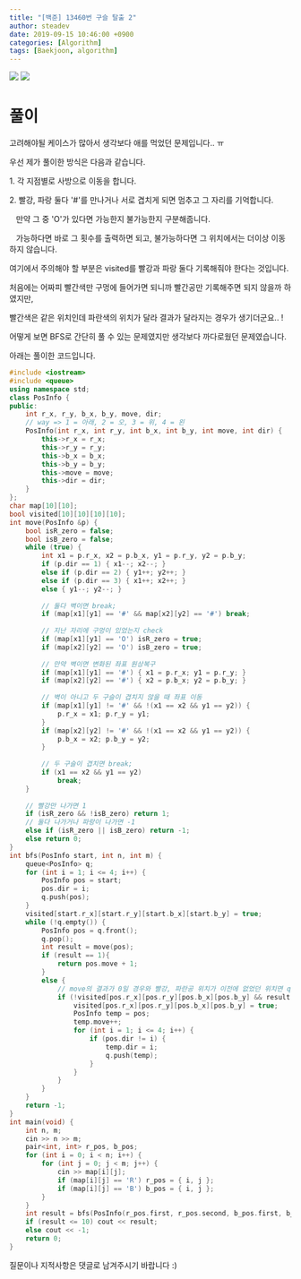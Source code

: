 ```yaml
---
title: "[백준] 13460번 구슬 탈출 2"
author: steadev
date: 2019-09-15 10:46:00 +0900
categories: [Algorithm]
tags: [Baekjoon, algorithm]
---
```



<img src="https://steadev.github.io/assets/images/bj/bj-13460-1.png" />
<img src="https://steadev.github.io/assets/images/bj/bj-13460-2.png" />

# 풀이

고려해야될 케이스가 많아서 생각보다 애를 먹었던 문제입니다.. ㅠ 

우선 제가 풀이한 방식은 다음과 같습니다.

1\. 각 지점별로 사방으로 이동을 합니다. 

2\. 빨강, 파랑 둘다 '#'를 만나거나 서로 겹치게 되면 멈추고 그 자리를 기억합니다.

   만약 그 중 'O'가 있다면 가능한지 불가능한지 구분해줍니다.

   가능하다면 바로 그 횟수를 출력하면 되고, 불가능하다면 그 위치에서는 더이상 이동 하지 않습니다.

여기에서 주의해야 할 부분은 visited를 빨강과 파랑 둘다 기록해줘야 한다는 것입니다.

처음에는 어짜피 빨간색만 구멍에 들어가면 되니까 빨간공만 기록해주면 되지 않을까 하였지만, 

빨간색은 같은 위치인데 파란색의 위치가 달라 결과가 달라지는 경우가 생기더군요.. !

어떻게 보면 BFS로 간단히 풀 수 있는 문제였지만 생각보다 까다로웠던 문제였습니다.

아래는 풀이한 코드입니다.

```c++
#include <iostream>
#include <queue>
using namespace std;
class PosInfo {
public:
    int r_x, r_y, b_x, b_y, move, dir;
    // way => 1 = 아래, 2 = 오, 3 = 위, 4 = 왼
    PosInfo(int r_x, int r_y, int b_x, int b_y, int move, int dir) {
        this->r_x = r_x;
        this->r_y = r_y;
        this->b_x = b_x;
        this->b_y = b_y;
        this->move = move;
        this->dir = dir;
    }
};
char map[10][10];
bool visited[10][10][10][10];
int move(PosInfo &p) {
    bool isR_zero = false;
    bool isB_zero = false;
    while (true) {
        int x1 = p.r_x, x2 = p.b_x, y1 = p.r_y, y2 = p.b_y;
        if (p.dir == 1) { x1--; x2--; }
        else if (p.dir == 2) { y1++; y2++; }
        else if (p.dir == 3) { x1++; x2++; }
        else { y1--; y2--; }
 
        // 둘다 벽이면 break;
        if (map[x1][y1] == '#' && map[x2][y2] == '#') break;
 
        // 지난 자리에 구멍이 있었는지 check
        if (map[x1][y1] == 'O') isR_zero = true;
        if (map[x2][y2] == 'O') isB_zero = true;
 
        // 만약 벽이면 변화된 좌표 원상복구
        if (map[x1][y1] == '#') { x1 = p.r_x; y1 = p.r_y; }
        if (map[x2][y2] == '#') { x2 = p.b_x; y2 = p.b_y; }
 
        // 벽이 아니고 두 구슬이 겹치지 않을 때 좌표 이동
        if (map[x1][y1] != '#' && !(x1 == x2 && y1 == y2)) {
            p.r_x = x1; p.r_y = y1;
        }
        if (map[x2][y2] != '#' && !(x1 == x2 && y1 == y2)) {
            p.b_x = x2; p.b_y = y2;
        }
 
        // 두 구슬이 겹치면 break;
        if (x1 == x2 && y1 == y2)
            break;
    }
 
    // 빨강만 나가면 1
    if (isR_zero && !isB_zero) return 1;
    // 둘다 나가거나 파랑이 나가면 -1
    else if (isR_zero || isB_zero) return -1;
    else return 0;
}
int bfs(PosInfo start, int n, int m) {
    queue<PosInfo> q;
    for (int i = 1; i <= 4; i++) {
        PosInfo pos = start;
        pos.dir = i;
        q.push(pos);
    }
    visited[start.r_x][start.r_y][start.b_x][start.b_y] = true;
    while (!q.empty()) {
        PosInfo pos = q.front();
        q.pop();
        int result = move(pos);
        if (result == 1){
            return pos.move + 1;
        }
        else {
            // move의 결과가 0일 경우와 빨강, 파란공 위치가 이전에 없었던 위치면 q에 추가
            if (!visited[pos.r_x][pos.r_y][pos.b_x][pos.b_y] && result == 0) {
                visited[pos.r_x][pos.r_y][pos.b_x][pos.b_y] = true;
                PosInfo temp = pos;
                temp.move++;
                for (int i = 1; i <= 4; i++) {
                    if (pos.dir != i) {
                        temp.dir = i;
                        q.push(temp);
                    }
                }
            }
        }
    }
    return -1;
}
int main(void) {
    int n, m;
    cin >> n >> m;
    pair<int, int> r_pos, b_pos;
    for (int i = 0; i < n; i++) {
        for (int j = 0; j < m; j++) {
            cin >> map[i][j];
            if (map[i][j] == 'R') r_pos = { i, j };
            if (map[i][j] == 'B') b_pos = { i, j };
        }
    }
    int result = bfs(PosInfo(r_pos.first, r_pos.second, b_pos.first, b_pos.second, 0, 0), n, m);
    if (result <= 10) cout << result;
    else cout << -1;
    return 0;
}
```

질문이나 지적사항은 댓글로 남겨주시기 바랍니다 :)
